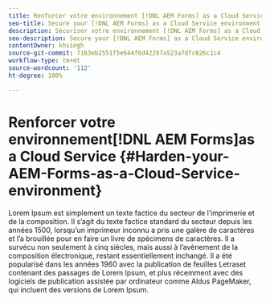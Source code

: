 ```yaml
---
title: Renforcer votre environnement [!DNL AEM Forms] as a Cloud Service
seo-title: Secure your [!DNL AEM Forms] as a Cloud Service environment
description: Sécuriser votre environnement [!DNL AEM Forms] as a Cloud Service
seo-description: Secure your [!DNL AEM Forms] as a Cloud Service environment
contentOwner: khsingh
source-git-commit: 7163eb2551f5e644f6d42287a523a7dfc626c1c4
workflow-type: tm+mt
source-wordcount: '112'
ht-degree: 100%

---
```



# Renforcer votre environnement[!DNL AEM Forms]as a Cloud Service {#Harden-your-AEM-Forms-as-a-Cloud-Service-environment}

Lorem Ipsum est simplement un texte factice du secteur de l’imprimerie et de la composition. Il s’agit du texte factice standard du secteur depuis les années 1500, lorsqu’un imprimeur inconnu a pris une galère de caractères et l’a brouillée pour en faire un livre de spécimens de caractères. Il a survécu non seulement à cinq siècles, mais aussi à l’avènement de la composition électronique, restant essentiellement inchangé. Il a été popularisé dans les années 1960 avec la publication de feuilles Letraset contenant des passages de Lorem Ipsum, et plus récemment avec des logiciels de publication assistée par ordinateur comme Aldus PageMaker, qui incluent des versions de Lorem Ipsum.
